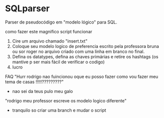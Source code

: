 # SQLparser
Parser de pseudocódigo em "modelo lógico" para SQL.

como fazer este magnifico script funcionar
1. Cire um arquivo chamado "insert.txt"
2. Coloque seu modelo logico de preferencia escrito pela professora bruna ou sor roger no arquivo criado com uma linha em branco no final.
3. Defina os datatypes, defina as chaves primárias e retire os hashtags (os mantive p ser mais fácil de verificar o codigo)
4. lucro

FAQ
"Hurr rodrigo nao fuincionou oque eu posso fazer como vou fazer meu tema de casas !!!!!?????????"
- nao sei da teus pulo meu galo

"rodrigo meu professor escreve os modelo logico diferente"
- tranquilo so criar uma branch e mudar o script
